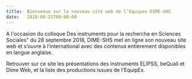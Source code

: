 ```yaml
---
title:  Bienvenue sur le nouveau site web de l’Equipex DIME-SHS
date:   2018-09-21T00:00:00
---
```


A l'occasion du colloque Des instruments pour la recherche en Sciences Sociales" du 28 septembre 2018, DIME-SHS met en ligne son nouveau site web et s’ouvre à l’international avec des contenus entièrement disponibles en langue anglaise.

Retrouver sur ce site les présentations des instruments ELIPSS, beQuali et Dime Web, et la liste des productions issues de l'EquipEx.
